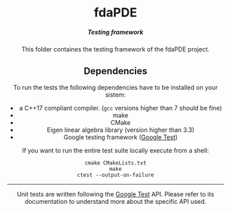 <div align="center"> <h1> fdaPDE </h1>

<h5> Testing framework </h5> </div>

<div align="center">

This folder containes the testing framework of the fdaPDE project.

## Dependencies

To run the tests the following dependencies have to be installed on your sistem:

* a C++17 compliant compiler. (`gcc` versions higher than 7 should be fine)
* make
* CMake
* Eigen linear algebra library (version higher than 3.3)
* Google testing framework ([Google Test](http://google.github.io/googletest/))

If you want to run the entire test suite locally execute from a shell:

```Shell
cmake CMakeLists.txt
make
ctest --output-on-failure
```

---

Unit tests are written following the [Google Test](http://google.github.io/googletest/) API. Please refer to its documentation to understand more about the specific API used.
